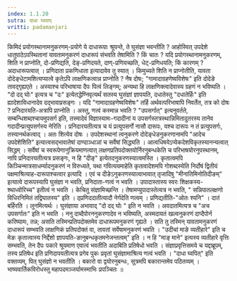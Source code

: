 ```yaml
---
index: 1.1.20
sutra: दाधा घ्वदाप्
vritti: padamanjari
---
```


 किमिदं प्रयोगस्थानामनुकरणम्-प्रयोगे ये दाधारूपाः श्रूयन्ते, ते घुसंज्ञा भवन्तीति ? आहोस्वित् उपदेशे धातुपाठेऽपस्थितानां यावतामनुकरणं दाधारूपं संभवति तेषामिति ? किं चातः ? यदि प्रयोगस्थानामनुकरणम्, शिति न प्राप्नोति, दो-प्रणिद्यति, देङ्-प्रणिदयते, दाण्-प्रणियच्छति, धेट्-प्रणिधयति; किं कारणम् ? अदाधारूपत्वात् । प्रणिदाता प्रकणिधाता इत्यादावेव तु स्यात् । किमुच्यते शिति न प्राप्नोतीति, यावता दोदेङ्धेटामशित्यप्यात्वे कृतेऽपि लाक्षणिकत्वान्न प्राप्नोति ? नैष दोषः; "गामादाग्रहणेष्वविशेषः" इति दोदेङे तावद्गृह्यएते । अस्याश्च परिभाषाया दैपः पित्वं लिङ्गम्; अन्यथा हि लाक्षणिक्त्वादेवास्य ग्रहणं न भविष्यति । "दो दद् घोः" इत्यत्र च "दः" इत्येतद्धेण्निवृत्यर्थं सतस्य घुसंज्ञां ज्ञापयति, दधातेस्तु "दधातेर्हिः" इति ह्यादेशाविधानादेव दद्भावाप्रसङ्गः । यदि "गामादाग्रहणेष्वविशेषः" तर्हि अर्थवत्परिभाषापि निवर्तेत, तत्र को दोषः ? प्रनिदारयति-अत्रापि प्राप्नोति । अस्तु, णत्वं कस्मान्न भवति ? "उपसर्गात्" इत्यनुवर्तते, सम्बन्धिशब्दश्चायमुपसर्ग इति, तस्मादेवं विज्ञास्यामः-गदादीनां य उपसर्गस्तत्रस्थान्निमितादुतरस्य तानेव गदादीन्प्रत्युपसर्गस्य नेरिति । प्रनिदारयतीत्यत्र च यं प्रत्युपसर्गो नासौ दारूपः, यश्च दारूपः न तं प्रत्युपसर्गः, तस्यानर्थकत्वाद् । अतः शित्येव दोषः । उपदेशस्थानां त्वनुकरणे दोदेङ्धेडनुकरणानामपि "आदेच उपदेशेशिति" इत्यात्वसद्भावातेषां दाण्दाञ्धाञां च सर्वेषां सिद्ध्यति । आत्वधिषयेऽप्येकदेशविकृतस्यानन्यत्वात् सिद्धम् । सर्वेषां च स्वरूपेणानुक्रियमाणत्वात् लक्षणप्रतिपदोक्तयोर्निरनुबन्धकेति च परिभाषयोरनुपस्थानम्, नापि प्रनिदारयतीत्यत्र प्रसङ्गः, न हि "दीङ्" इत्येतदनुकरणस्यात्वमस्ति । कृतात्वमपि किञ्चिन्मात्रसाधर्म्यादनुकरणं न विरुध्यते, यथा गवित्ययमाहेति कृतावादेशमपि गोशब्दस्येति निर्दोषं द्वितीयं पक्षमाश्रित्याह-दारूपाश्चत्वार इत्यादि । एवं च दीङेऽनुकरणस्यात्वाभावात् तृजादिषु "मीनातिमिनोतिदीङम्" इत्यात्वे दारूपस्यापि घुसंज्ञा न भवति, प्रनिदाता-णत्वं न भवति । उपादास्तास्य स्वरः शिक्षकस्य-श्थाध्वोरिच्च" इतीत्वं न भवति । केचितु संज्ञामिच्छन्ति । तेषामप्युपादास्तेत्यत्र न भवति, " सन्निपातलक्षणो विधिरनिमितं तद्विघातस्य" इति । ठ्प्रणिददातीत्यादौ नेर्गदेति णत्वम् । प्रणिद्यतीति-"ओतः श्यनि" ।  दातं बर्हिरति । लूनमित्यर्थः । घुसंज्ञाया अभावाद् "दो दद् घोः " इति न भवति । अवदातमित्यत्र च "अच उपसर्गातः" इति न भवति । ननु दाब्दैपोरननुकरणादेव न भविष्यति, अस्मदायतं खल्वनुकरणं दाप्दैपोर्न करिष्यामः, तन्न; असति तस्मिन्प्रतिपदोक्तमेव दाधारूपमनुकरणं गृह्यते । सति तु तस्मिन् यावतामनुकरणं दाधारूपं सम्भवति लाक्षणिकं प्रतिपदोक्तं वा, तावतां सर्वेषामनुकरणं भवति । "उदीचां माङे व्यतीहारे" इति च मेङः कृतात्वास्य निर्द्देशो ज्ञापयति-ङानुबन्धकृतमनेजन्तत्वम्" इति । न हि "माङ् माने" इत्यस्य व्यतीहारे वृत्तिः सम्भवति, तेन दैपः पकारे श्रूयमाण एवात्वं भवतीति अदाबिति प्रतिषेधो भवति । संज्ञाप्रवृत्तिसमये च यद्दाब्रूपम्, तस्य प्रतिषेध इति प्रणिदापयतीत्यत्र प्रगेव पुकः प्रवृतां घुसंज्ञामाश्रित्य णत्वं भवति । "दाधा घ्वपित्" इति वक्तव्यम्, पित् घुसंज्ञो न भवतीति । बकारो वा द्वयोरनुबन्धः, सूत्रमपि बकारान्तमेव पठितव्यम् । भाष्यवार्तिकविरोधस्तु महापदमञ्जर्यामस्माभिः प्रपञ्चितः ॥